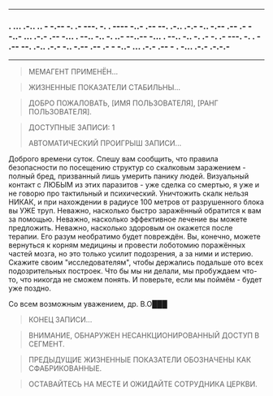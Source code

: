 ___
### . ... .-.. ..  - -.--  -. .- ---. -. . ---- -..-  .-- --. .-.. .-.- -.. -.-- .-- .- - -..- ... .-.-  .--  -... . --.. -.. -. ..- --..--  -... . --.. -.. -. .-  -. .- ---. -. . -  .-- --. .-.. .-.- -.. -.-- .-- .- - -..- ... .-.-  .--  - . -... .-.- .-.-.-
___

> МЕМАГЕНТ ПРИМЕНЁН...

> ЖИЗНЕННЫЕ ПОКАЗАТЕЛИ СТАБИЛЬНЫ...

> ДОБРО ПОЖАЛОВАТЬ, [ИМЯ ПОЛЬЗОВАТЕЛЯ], [РАНГ ПОЛЬЗОВАТЕЛЯ].

> ДОСТУПНЫЕ ЗАПИСИ: 1
>
> АВТОМАТИЧЕСКИЙ ПРОИГРЫШ ЗАПИСИ...


Доброго времени суток. Спешу вам сообщить, что правила безопасности по посещению структур со скалковым заражением - полный бред, призванный лишь умерить панику людей.
Визуальный контакт с ЛЮБЫМ из этих паразитов - уже сделка со смертью, я уже и не говорю про тактильный и психический.
Уничтожить скалк нельзя НИКАК, и при нахождении в радиусе 100 метров от разрушенного блока вы УЖЕ труп.
Неважно, насколько быстро заражённый обратится к вам за помощью. Неважно, насколько эффективное лечение вы можете предложить. Неважно, насколько здоровым он окажется после терапии. Его разум необратимо будет повреждён.
Вы, конечно, можете вернуться к корням медицины и провести лоботомию поражённых частей мозга, но это только усилит подозрения, а за ними и истерию.
Скажите своим "исследователям", чтобы держались подальше ото всех подозрительных построек. Что бы мы ни делали, мы пробуждаем что-то, что никогда не сможем понять.
И поверьте, если мы поймём - будет уже поздно.

Со всем возможным уважением, др. В.О███

> КОНЕЦ ЗАПИСИ...

> ВНИМАНИЕ, ОБНАРУЖЕН НЕСАНКЦИОНИРОВАННЫЙ ДОСТУП В СЕГМЕНТ.

> ПРЕДЫДУЩИЕ ЖИЗНЕННЫЕ ПОКАЗАТЕЛИ ОБОЗНАЧЕНЫ КАК СФАБРИКОВАННЫЕ.

> ОСТАВАЙТЕСЬ НА МЕСТЕ И ОЖИДАЙТЕ СОТРУДНИКА ЦЕРКВИ.